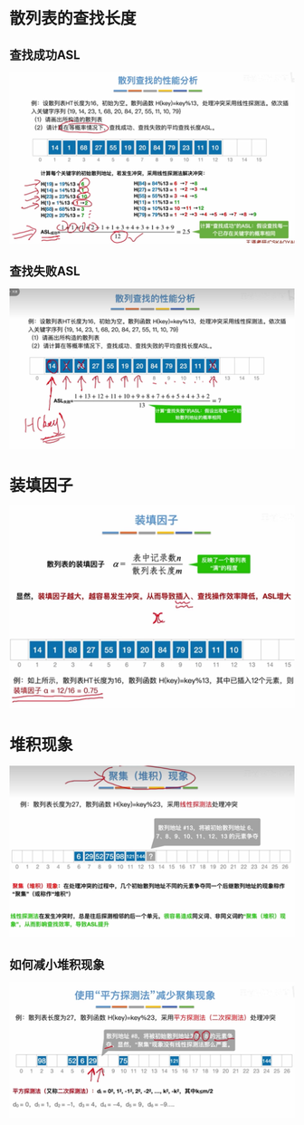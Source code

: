 
# 散列表的查找长度
## 查找成功ASL
![输入图片说明](/imgs/2025-09-08/26sLRXuxADKuV9QE.png)

## 查找失败ASL
![输入图片说明](/imgs/2025-09-08/UtWr4fHDhbvw3dk3.png)

# 装填因子
![输入图片说明](/imgs/2025-09-08/tcJhUksLVMixtTeO.png)

# 堆积现象
![输入图片说明](/imgs/2025-09-08/1heqMWxy9aHGziGY.png)
## 如何减小堆积现象
![输入图片说明](/imgs/2025-09-08/RhoqZp3cStdUErTc.png)
<!--stackedit_data:
eyJoaXN0b3J5IjpbMTExOTY0MjRdfQ==
-->
